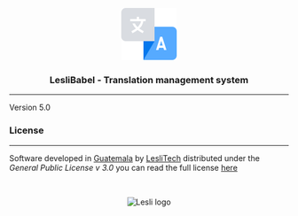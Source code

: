 <p align="center">
	<img width="100" alt="LesliBabel logo" src="app/assets/images/lesli_babel/babel-logo.svg" />
</p>

<h3 align="center">LesliBabel - Translation management system</h3>

<hr/>

Version 5.0

### License  
------
Software developed in [Guatemala](http://visitguatemala.com/) by [LesliTech](https://www.lesli.tech) distributed under the *General Public License v 3.0* you can read the full license [here](http://www.gnu.org/licenses/gpl-3.0.html)

<br>

<p align="center">
    <img alt="Lesli logo" width="100" src="./app/assets/images/lesli/brand/app-icon.svg" />
</p>
